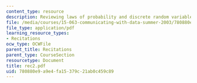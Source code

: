 ```yaml
---
content_type: resource
description: Reviewing laws of probability and discrete random variables.
file: /media/courses/15-063-communicating-with-data-summer-2003/780880e9a9e4fa15379c21ab0c459c89_rec2.pdf
file_type: application/pdf
learning_resource_types:
- Recitations
ocw_type: OCWFile
parent_title: Recitations
parent_type: CourseSection
resourcetype: Document
title: rec2.pdf
uid: 780880e9-a9e4-fa15-379c-21ab0c459c89
---
```

